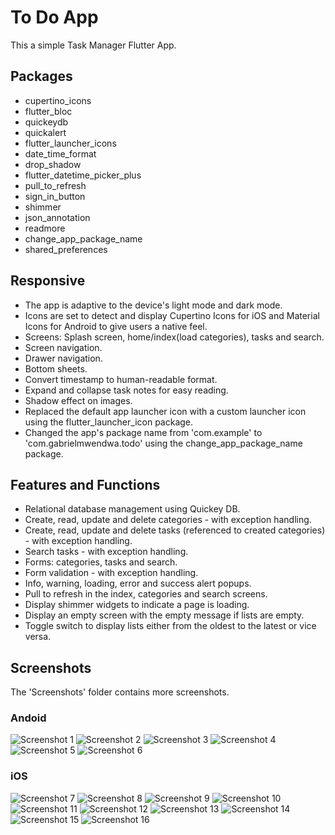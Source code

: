 # To Do App

This a simple Task Manager Flutter App.

## Packages
- cupertino_icons
- flutter_bloc
- quickeydb
- quickalert
- flutter_launcher_icons
- date_time_format
- drop_shadow
- flutter_datetime_picker_plus
- pull_to_refresh
- sign_in_button
- shimmer
- json_annotation
- readmore
- change_app_package_name
- shared_preferences

## Responsive
- The app is adaptive to the device's light mode and dark mode.
- Icons are set to detect and display Cupertino Icons for iOS and Material Icons for Android to give users a native feel.
- Screens: Splash screen, home/index(load categories), tasks and search.
- Screen navigation.
- Drawer navigation.
- Bottom sheets.
- Convert timestamp to human-readable format.
- Expand and collapse task notes for easy reading.
- Shadow effect on images. 
- Replaced the default app launcher icon with a custom launcher icon using the flutter_launcher_icon package.
- Changed the app's package name from 'com.example' to 'com.gabrielmwendwa.todo' using the change_app_package_name package.

## Features and Functions
- Relational database management using Quickey DB.
- Create, read, update and delete categories - with exception handling.
- Create, read, update and delete tasks (referenced to created categories) - with exception handling.
- Search tasks - with exception handling.
- Forms: categories, tasks and search.
- Form validation - with exception handling.
- Info, warning, loading, error and success alert popups.
- Pull to refresh in the index, categories and search screens.
- Display shimmer widgets to indicate a page is loading.
- Display an empty screen with the empty message if lists are empty.
- Toggle switch to display lists either from the oldest to the latest or vice versa.

## Screenshots
The 'Screenshots' folder contains more screenshots.
### Andoid
![Screenshot 1](/Screenshots/android/1.png "Screenshot 1")
![Screenshot 2](/Screenshots/android/5.png "Screenshot 2")
![Screenshot 3](/Screenshots/android/6.png "Screenshot 3")
![Screenshot 4](/Screenshots/android/7.png "Screenshot 4")
![Screenshot 5](/Screenshots/android/8.png "Screenshot 5")
![Screenshot 6](/Screenshots/android/28.png "Screenshot 6")

### iOS
![Screenshot 7](/Screenshots/ios/13.png "Screenshot 7")
![Screenshot 8](/Screenshots/ios/17.png "Screenshot 8")
![Screenshot 9](/Screenshots/ios/18.png "Screenshot 9")
![Screenshot 10](/Screenshots/ios/20.png "Screenshot 10")
![Screenshot 11](/Screenshots/ios/26.png "Screenshot 11")
![Screenshot 12](/Screenshots/ios/26.png "Screenshot 12")
![Screenshot 13](/Screenshots/ios/32.png "Screenshot 13")
![Screenshot 14](/Screenshots/ios/33.png "Screenshot 14")
![Screenshot 15](/Screenshots/ios/34.png "Screenshot 15")
![Screenshot 16](/Screenshots/ios/35.png "Screenshot 16")
